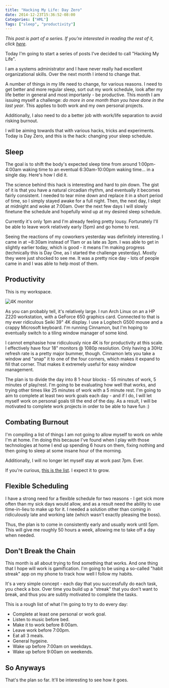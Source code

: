 ```yaml
---
title: "Hacking My Life: Day Zero"
date: 2014-12-23T15:36:52-08:00
Categories: ["HML"]
Tags: ["sleep", "productivity"]
---
```


*This post is part of a series. If you're interested in reading the rest of it, click [here](/categories/hml/).*

Today I'm going to start a series of posts I've decided to call "Hacking My Life".

I am a systems administrator and I have never really had excellent organizational skills. Over the next month I intend to change that.

A number of things in my life need to change, for various reasons. I need to get better and more regular sleep, sort out my work schedule, look after my life better in general and most importanly - be productive. This month I am issuing myself a challenge: *do more in one month than you have done in the last year*. This applies to both work and my own personal projects.

<!-- more -->

Additionally, I also need to do a better job with work/life separation to avoid risking burnout.

I will be aiming towards that with various hacks, tricks and experiments. Today is Day Zero, and this is the hack: changing your sleep schedule.

Sleep
-----

The goal is to shift the body's expected sleep time from around 1:00pm-4:00am waking time to an eventual 6:30am-10:00pm waking time... in a single day. Here's how I did it.

The science behind this hack is interesting and hard to pin down. The gist of it is that you have a natural circadian rhythm, and eventually it becomes fairly consistent. I needed to tear mine down and replace it in a short period of time, so I simply stayed awake for a full night. Then, the next day, I slept at midnight and woke at 7:00am. Over the next few days I will slowly finetune the schedule and hopefully wind up at my desired sleep schedule.

Currently it's only 1pm and I'm already feeling pretty lousy. Fortunately I'll be able to leave work relatively early (5pm) and go home to rest.

Seeing the reactions of my coworkers yesterday was definitely interesting. I came in at ~8:30am instead of 11am or as late as 3pm. I was able to get in slightly earlier today, which is good - it means I'm making progress (technically this is Day One, as I started the challenge yesterday). Mostly they were just shocked to see me. It was a pretty nice day - lots of people came in and I was able to help most of them.

Productivity
------------
This is my workspace.

![4K monitor](/img/2014-12-23-4K.png)

As you can probably tell, it's relatively large. I run Arch Linux on an a HP Z220 workstation, with a GeForce 650 graphics card. Connected to that is my ever ridiculous Seiki 39" 4K display. I use a Logitech G500 mouse and a crappy Microsoft keyboard. I'm running Cinnamon, but I'm hoping to eventually switch to a tiling window manager of some kind.

I cannot emphasise how ridiculously nice 4K is for productivity at this scale. I effectively have four 18" monitors @ 1080p resolution. Only having a 30Hz refresh rate is a pretty major bummer, though. Cinnamon lets you take a window and "snap" it to one of the four corners, which makes it expand to fill that corner. That makes it extremely useful for easy window management.

The plan is to divide the day into 8 1-hour blocks - 55 minutes of work, 5 minutes of play/rest. I'm going to be evaluating how well that works, and trying other times like 25 minutes of work with a 5 minute rest. I'm going to aim to complete at least two work goals each day - and if I do, I will let myself work on personal goals till the end of the day. As a result, I will be motivated to complete work projects in order to be able to have fun :)

Combating Burnout
-----------------
I'm compiling a list of things I am not going to allow myself to work on while I'm at home. I'm doing this because I've found when I play with those technologies at home I end up spending 6 hours on them, fixing nothing and then going to sleep at some insane hour of the morning.

Additionally, I will no longer let myself stay at work past 7pm. Ever.

If you're curious, [this is the list]({{root_url}}/banned-technology). I expect it to grow.

Flexible Scheduling
-------------------
I have a strong need for a flexible schedule for two reasons - I get sick more often than my sick days would allow, and as a result need the ability to use time-in-lieu to make up for it. I needed a solution other than coming in ridiculously late and working late (which wasn't exactly pleasing the boss).

Thus, the plan is to come in consistently early and usually work until 5pm. This will give me roughly 50 hours a week, allowing me to take off a day when needed.

Don't Break the Chain
---------------------
This month is all about trying to find something that works. And one thing that I hope will work is gamification. I'm going to be using a so-called "habit streak" app on my phone to track how well I follow my habits.

It's a very simple concept - each day that you successfully do each task, you check a box. Over time you build up a "streak" that you don't want to break, and thus you are subtly motivated to complete the tasks.

This is a rough list of what I'm going to try to do every day:

* Complete at least one personal or work goal.
* Listen to music before bed.
* Make it to work before 8:00am.
* Leave work before 7:00pm.
* Eat all 3 meals.
* General hygeine.
* Wake up before 7:00am on weekdays.
* Wake up before 9:00am on weekends.

So Anyways
----------
That's the plan so far. It'll be interesting to see how it goes.
